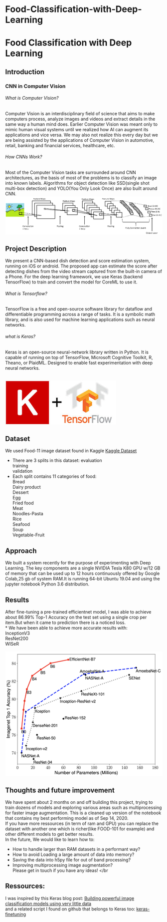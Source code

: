 # Food-Classification-with-Deep-Learning
# Food Classification with Deep Learning
## Introduction
### CNN in Computer Vision
###### What is Computer Vision?
Computer Vision is an interdisciplinary field of science that aims to make computers process, analyze images and videos and extract details in the same way a human mind does. Earlier Computer Vision was meant only to mimic human visual systems until we realized how AI can augment its applications and vice versa. We may also not realize this every day but we are being assisted by the applications of Computer Vision in automotive, retail, banking and financial services, healthcare, etc.

###### How CNNs Work?
Most of the Computer Vision tasks are surrounded around CNN architectures, as the basis of most of the problems is to classify an image into known labels. Algorithms for object detection like SSD(single shot multi-box detection) and YOLO(You Only Look Once) are also built around CNN.
</br> <img src="images/1.png" width="" height="">

## Project Description
We present a CNN-based dish detection and score estimation system, running on iOS or android. The proposed app can estimate the score after detecting dishes from the video stream captured from the built-in camera of a Phone. For the deep learning framework, we use Keras (backend TensorFlow) to train and convert the model for CoreML to use it.

###### What is Tensorflow?
TensorFlow is a free and open-source software library for dataflow and differentiable programming across a range of tasks. It is a symbolic math library, and is also used for machine learning applications such as neural networks.

###### what is Keras?
Keras is an open-source neural-network library written in Python. It is capable of running on top of TensorFlow, Microsoft Cognitive Toolkit, R, Theano, or PlaidML. Designed to enable fast experimentation with deep neural networks.

</br> <img src="images/2.jpg" width="" height="">
## Dataset
We used Food-11 image dataset found in Kaggle <a href="https://www.kaggle.com/vermaavi/food11"> Kaggle Dataset</a></br>

* There are 3 splits in this dataset:
  evaluation </br>
  training </br>
  validation </br>
 * Each split contains 11 categories of food: </br>
  Bread </br>
  Dairy product </br>
  Dessert </br>
  Egg </br>
  Fried food </br>
  Meat </br>
  Noodles-Pasta </br>
  Rice </br>
  Seafood </br>
  Soup </br>
  Vegetable-Fruit </br>
## Approach
We built a system recently for the purpose of experimenting with Deep Learning. The key components are a single NVIDIA Tesla K80 GPU w/12 GB of memory that can be used up to 12 hours continuously offered by Google Colab,25 gb of system RAM.It is running 64-bit Ubuntu 19.04 and using the jupyter notebook Python 3.6 distribution.

## Results
After fine-tuning a pre-trained efficientnet model, I was able to achieve about 86.99% Top-1 Accuracy on the test set using a single crop per item.But when it came to prediction there is a noticed loss.
</br> * We have been able to achieve more accurate results with: </br>
  InceptionV3 </br>
  ResNet200 </br>
  WISeR </br>
</br> <img src="images/3.png" width="" height="">

## Thoughts and future improvement
We have spent about 2 months on and off building this project, trying to train dozens of models and exploring various areas such as multiprocessing for faster image augmentation. This is a cleaned up version of the notebook that contains my best performing model as of Sep 14, 2020.</br>
If you have more ressources (in term of ram and GPU) you can replace the dataset with another one which is richer(like FOOD-101 for example) and other different models to get better results. </br>
In the future, We would like to learn how to: </br>

* How to handle larger than RAM datasets in a performant way?
* How to avoid Loading a large amount of data into memory?
* Saving the data into h5py file for out of band processing?
* Improving multiprocessing image augmentation? </br>
Please get in touch if you have any ideas! </br
## Ressources:
I was inspired by this Keras blog post: <a href="https://blog.keras.io/building-powerful-image-classification-models-using-very-little-data.html" >Building powerful image classification models using very little data </a></br>
and a related script I found on github that belongs to Keras too: <a href="https://keras.io/guides/transfer_learning/">keras-finetuning</a></br>
